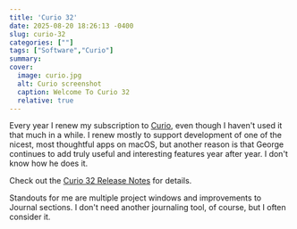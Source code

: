 ```yaml
---
title: 'Curio 32'
date: 2025-08-20 18:26:13 -0400
slug: curio-32
categories: [""]
tags: ["Software","Curio"]
summary: 
cover: 
  image: curio.jpg
  alt: Curio screenshot
  caption: Welcome To Curio 32
  relative: true
---
```


Every year I renew my subscription to [Curio](https://www.zengobi.com), even though I haven't used it that much in a while. I renew mostly to support development of one of the nicest, most thoughtful apps on macOS, but another reason is that George continues to add truly useful and interesting features year after year. I don't know how he does it.

Check out the [Curio 32 Release Notes](https://www.zengobi.com/curio/releasenotes/?v=32) for details.

Standouts for me are multiple project windows and improvements to Journal sections. I don't need another journaling tool, of course, but I often consider it.

